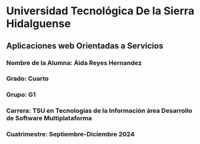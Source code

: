 # Universidad Tecnológica De la Sierra Hidalguense 

## Aplicaciones web Orientadas a Servicios 
### Nombre de la Alumna: Aida Reyes Hernandez 
### Grado: Cuarto 
### Grupo: G1
### Carrera: TSU en Tecnologías de la Información área Desarrollo de Software Multiplataforma 
### Cuatrimestre: Septiembre-Diciembre 2024
